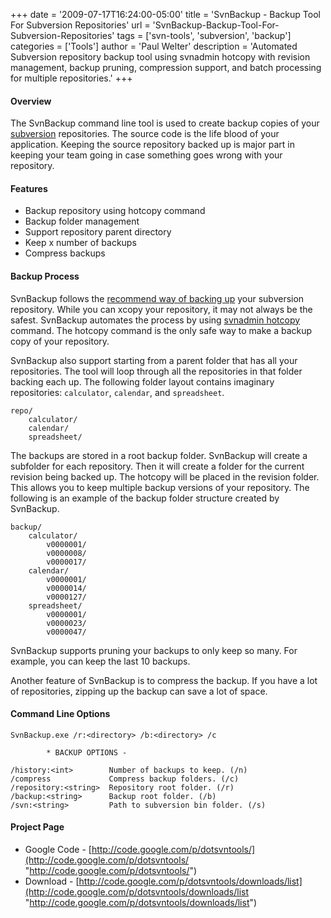 +++
date = '2009-07-17T16:24:00-05:00'
title = 'SvnBackup - Backup Tool For Subversion Repositories'
url = 'SvnBackup-Backup-Tool-For-Subversion-Repositories'
tags = ['svn-tools', 'subversion', 'backup']
categories = ['Tools']
author = 'Paul Welter'
description = 'Automated Subversion repository backup tool using svnadmin hotcopy with revision management, backup pruning, compression support, and batch processing for multiple repositories.'
+++

#### Overview

The SvnBackup command line tool is used to create backup copies of your [subversion](http://subversion.tigris.org/) repositories.  The source code is the life blood of your application.  Keeping the source repository backed up is major part in keeping your team going in case something goes wrong with your repository.

#### Features

* Backup repository using hotcopy command
* Backup folder management
* Support repository parent directory
* Keep x number of backups
* Compress backups

#### Backup Process

SvnBackup follows the [recommend way of backing up](http://svnbook.red-bean.com/nightly/en/svn.reposadmin.maint.html#svn.reposadmin.maint.backup) your subversion repository.  While you can xcopy your repository, it may not always be the safest.  SvnBackup automates the process by using [svnadmin hotcopy](http://svnbook.red-bean.com/nightly/en/svn.ref.svnadmin.c.hotcopy.html) command.  The hotcopy command is the only safe way to make a backup copy of your repository.

SvnBackup also support starting from a parent folder that has all your repositories.  The tool will loop through all the repositories in that folder backing each up. The following folder layout contains imaginary repositories: `calculator`, `calendar`, and `spreadsheet`.

```shell
repo/
    calculator/
    calendar/
    spreadsheet/
```

The backups are stored in a root backup folder.  SvnBackup will create a subfolder for each repository.  Then it will create a folder for the current revision being backed up.  The hotcopy will be placed in the revision folder.  This allows you to keep multiple backup versions of your repository.  The following is an example of the backup folder structure created by SvnBackup.

```shell
backup/
    calculator/
        v0000001/
        v0000008/
        v0000017/
    calendar/
        v0000001/
        v0000014/
        v0000127/
    spreadsheet/
        v0000001/
        v0000023/
        v0000047/
```

SvnBackup supports pruning your backups to only keep so many.  For example, you can keep the last 10 backups.

Another feature of SvnBackup is to compress the backup.  If you have a lot of repositories, zipping up the backup can save a lot of space.

#### Command Line Options

```shell
SvnBackup.exe /r:<directory> /b:<directory> /c

        * BACKUP OPTIONS -

/history:<int>        Number of backups to keep. (/n)
/compress             Compress backup folders. (/c)
/repository:<string>  Repository root folder. (/r)
/backup:<string>      Backup root folder. (/b)
/svn:<string>         Path to subversion bin folder. (/s)
```

#### Project Page

* Google Code - [http://code.google.com/p/dotsvntools/](http://code.google.com/p/dotsvntools/ "http://code.google.com/p/dotsvntools/")
* Download - [http://code.google.com/p/dotsvntools/downloads/list](http://code.google.com/p/dotsvntools/downloads/list "http://code.google.com/p/dotsvntools/downloads/list")
